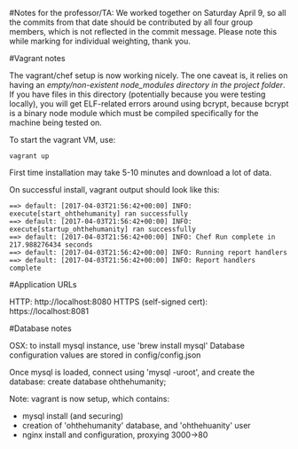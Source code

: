 #Notes for the professor/TA:
We worked together on Saturday April 9, so all the commits from that date should be contributed by all four group members, which is not reflected in the commit message. Please note this while marking for individual weighting, thank you.

#Vagrant notes

The vagrant/chef setup is now working nicely. The one caveat is, it relies on having an *empty/non-existent node_modules directory 
in the project folder*. If you have files in this directory (potentially because you were testing locally), you will get ELF-related errors around using bcrypt, because bcrypt is a binary node module which must be compiled specifically for the machine being tested on.

To start the vagrant VM, use:
```
vagrant up
```
First time installation may take 5-10 minutes and download a lot of data.

On successful install, vagrant output should look like this:
```
==> default: [2017-04-03T21:56:42+00:00] INFO: execute[start_ohthehumanity] ran successfully
==> default: [2017-04-03T21:56:42+00:00] INFO: execute[startup_ohthehumanity] ran successfully
==> default: [2017-04-03T21:56:42+00:00] INFO: Chef Run complete in 217.988276434 seconds
==> default: [2017-04-03T21:56:42+00:00] INFO: Running report handlers
==> default: [2017-04-03T21:56:42+00:00] INFO: Report handlers complete
```

#Application URLs

HTTP: http://localhost:8080
HTTPS (self-signed cert): https://localhost:8081

#Database notes

OSX: to install mysql instance, use 'brew install mysql'
Database configuration values are stored in config/config.json

Once mysql is loaded, connect using 'mysql -uroot', and create the database:
create database ohthehumanity;

Note: vagrant is now setup, which contains:
- mysql install (and securing)
- creation of 'ohthehumanity' database, and 'ohthehuanity' user
- nginx install and configuration, proxying 3000->80

